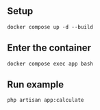 
## Setup
```shell
docker compose up -d --build
```

## Enter the container
```shell
docker compose exec app bash
```

## Run example
```
php artisan app:calculate
```
